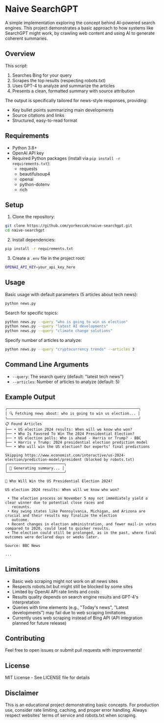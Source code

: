 # Naive SearchGPT

A simple implementation exploring the concept behind AI-powered search engines. This project demonstrates a basic approach to how systems like SearchGPT might work, by crawling web content and using AI to generate coherent summaries.

## Overview

This script:
1. Searches Bing for your query
2. Scrapes the top results (respecting robots.txt)
3. Uses GPT-4 to analyze and summarize the articles
4. Presents a clean, formatted summary with source attribution

The output is specifically tailored for news-style responses, providing:
- Key bullet points summarizing main developments
- Source citations and links
- Structured, easy-to-read format

## Requirements

- Python 3.8+
- OpenAI API key
- Required Python packages (install via `pip install -r requirements.txt`):
  - requests
  - beautifulsoup4
  - openai
  - python-dotenv
  - rich

## Setup

1. Clone the repository:
```bash
git clone https://github.com/yorkeccak/naive-searchgpt.git
cd naive-searchgpt
```

2. Install dependencies:
```bash
pip install -r requirements.txt
```

3. Create a `.env` file in the project root:
```bash
OPENAI_API_KEY=your_api_key_here
```

## Usage

Basic usage with default parameters (5 articles about tech news):
```bash
python news.py
```

Search for specific topics:
```bash
python news.py --query "who is going to win us election"
python news.py --query "latest AI developments"
python news.py --query "climate change solutions"
```

Specify number of articles to analyze:
```bash
python news.py --query "cryptocurrency trends" --articles 3
```

## Command Line Arguments

- `--query`: The search query (default: "latest tech news")
- `--articles`: Number of articles to analyze (default: 5)

## Example Output

```
╭────────────────────────────────────────────────────────────╮
│ 🔍 Fetching news about: who is going to win us election... │
╰────────────────────────────────────────────────────────────╯
📋 Found Articles
├── • US election 2024 results: When will we know who won?
├── • Who Is Favored To Win The 2024 Presidential Election?
├── • US election polls: Who is ahead - Harris or Trump? - BBC
├── • Harris v Trump: 2024 presidential election prediction model
└── • Who will win the US election? Our experts’ final predictions

Skipping https://www.economist.com/interactive/us-2024-election/prediction-model/president (blocked by robots.txt)
╭──────────────────────────╮
│ 🤖 Generating summary... │
╰──────────────────────────╯

📰 Who Will Win the US Presidential Election 2024?

US election 2024 results: When will we know who won?                                  

 • The election process on November 5 may not immediately yield a clear winner due to potential close races and        
   recounts.                                                                                                           
 • Key swing states like Pennsylvania, Michigan, and Arizona are crucial and their results may finalize the election   
   outcome.                                                                                                            
 • Recent changes in election administration, and fewer mail-in votes compared to 2020, could lead to quicker results. 
 • The election could still be prolonged, as in the past, where final outcomes were declared days or weeks later.      

Source: BBC News   

...
```

## Limitations

- Basic web scraping might not work on all news sites
- Respects robots.txt but might still be blocked by some sites
- Limited by OpenAI API rate limits and costs
- Results quality depends on search engine results and GPT-4's interpretation
- Queries with time elements (e.g., "Today's news", "Latest developments") may fail due to web scraping limitations
- Currently uses web scraping instead of Bing API (API integration planned for future release)

## Contributing

Feel free to open issues or submit pull requests with improvements!

## License

MIT License - See LICENSE file for details

## Disclaimer

This is an educational project demonstrating basic concepts. For production use, consider rate limiting, caching, and proper error handling. Always respect websites' terms of service and robots.txt when scraping.
